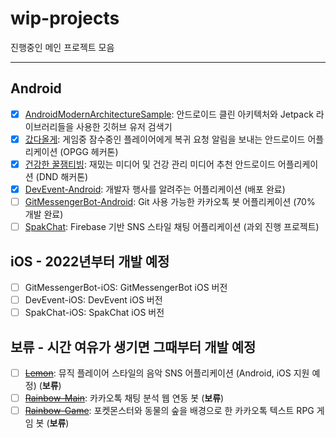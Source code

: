 # wip-projects

진행중인 메인 프로젝트 모음

-----

## Android

- [x] [AndroidModernArchitectureSample](https://github.com/jisungbin/AndroidModernArchitectureSample): 안드로이드 클린 아키텍처와 Jetpack 라이브러리들을 사용한 깃허브 유저 검색기
- [x] [갔다올게](https://github.com/OPGG-HACKTHON/mobile-b-android): 게임중 잠수중인 플레이어에게 복귀 요청 알림을 보내는 안드로이드 어플리케이션 (OPGG 헤커톤)
- [x] [건강한 꿀잼티빙](https://github.com/DND-hackathon/HealthyHoneyTving-Android): 재밌는 미디어 및 건강 관리 미디어 추천 안드로이드 어플리케이션 (DND 해커톤)
- [x] [DevEvent-Android](https://github.com/brave-people/Dev-Event-Android): 개발자 행사를 알려주는 어플리케이션 (배포 완료)
- [ ] [GitMessengerBot-Android](https://github.com/GitMessengerBot): Git 사용 가능한 카카오톡 봇 어플리케이션 (70% 개발 완료)
- [ ] [SpakChat](https://github.com/jisungbin/SpakChat): Firebase 기반 SNS 스타일 채팅 어플리케이션 (과외 진행 프로젝트)

## iOS - 2022년부터 개발 예정

- [ ] GitMessengerBot-iOS: GitMessengerBot iOS 버전
- [ ] DevEvent-iOS: DevEvent iOS 버전
- [ ] SpakChat-iOS: SpakChat iOS 버전

## 보류 - 시간 여유가 생기면 그때부터 개발 예정

- [ ] [~~Lemon~~](https://github.com/lemon-music): 뮤직 플레이어 스타일의 음악 SNS 어플리케이션 (Android, iOS 지원 예정) (**보류**)
- [ ] [~~Rainbow-Main~~](https://github.com/rainbow-chatbot): 카카오톡 채팅 분석 웹 연동 봇 (**보류**)
- [ ] [~~Rainbow-Game~~](https://github.com/rainbow-chatbot/rainbow-game): 포켓몬스터와 동물의 숲을 배경으로 한 카카오톡 텍스트 RPG 게임 봇 (**보류**)
